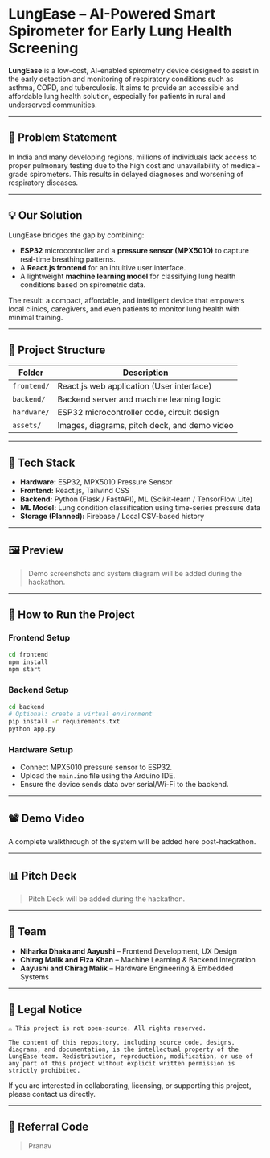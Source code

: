 
# LungEase – AI-Powered Smart Spirometer for Early Lung Health Screening

**LungEase** is a low-cost, AI-enabled spirometry device designed to assist in the early detection and monitoring of respiratory conditions such as asthma, COPD, and tuberculosis. It aims to provide an accessible and affordable lung health solution, especially for patients in rural and underserved communities.

---

## 📌 Problem Statement

In India and many developing regions, millions of individuals lack access to proper pulmonary testing due to the high cost and unavailability of medical-grade spirometers. This results in delayed diagnoses and worsening of respiratory diseases.

---

## 💡 Our Solution

LungEase bridges the gap by combining:
- **ESP32** microcontroller and a **pressure sensor (MPX5010)** to capture real-time breathing patterns.
- A **React.js frontend** for an intuitive user interface.
- A lightweight **machine learning model** for classifying lung health conditions based on spirometric data.

The result: a compact, affordable, and intelligent device that empowers local clinics, caregivers, and even patients to monitor lung health with minimal training.

---

## 📂 Project Structure

| Folder         | Description                                      |
|----------------|--------------------------------------------------|
| `frontend/`    | React.js web application (User interface)        |
| `backend/`     | Backend server and machine learning logic        |
| `hardware/`    | ESP32 microcontroller code, circuit design       |
| `assets/`      | Images, diagrams, pitch deck, and demo video     |

---

## 🔧 Tech Stack

- **Hardware:** ESP32, MPX5010 Pressure Sensor
- **Frontend:** React.js, Tailwind CSS
- **Backend:** Python (Flask / FastAPI), ML (Scikit-learn / TensorFlow Lite)
- **ML Model:** Lung condition classification using time-series pressure data
- **Storage (Planned):** Firebase / Local CSV-based history

---

## 🖼️ Preview

> Demo screenshots and system diagram will be added during the hackathon.

---

## 🚀 How to Run the Project

### Frontend Setup
```bash
cd frontend
npm install
npm start
```

### Backend Setup
```bash
cd backend
# Optional: create a virtual environment
pip install -r requirements.txt
python app.py
```

### Hardware Setup
- Connect MPX5010 pressure sensor to ESP32.
- Upload the `main.ino` file using the Arduino IDE.
- Ensure the device sends data over serial/Wi-Fi to the backend.

---

## 📽️ Demo Video

A complete walkthrough of the system will be added here post-hackathon.

---

## 📊 Pitch Deck

> Pitch Deck will be added during the hackathon.

---

## 👥 Team

- **Niharka Dhaka and Aayushi** – Frontend Development, UX Design
- **Chirag Malik and Fiza Khan** – Machine Learning & Backend Integration
- **Aayushi and Chirag Malik** – Hardware Engineering & Embedded Systems

---

## 🔐 Legal Notice

```
⚠️ This project is not open-source. All rights reserved.

The content of this repository, including source code, designs, diagrams, and documentation, is the intellectual property of the LungEase team. Redistribution, reproduction, modification, or use of any part of this project without explicit written permission is strictly prohibited.
```

If you are interested in collaborating, licensing, or supporting this project, please contact us directly.

---

## 📌 Referral Code

> Pranav
